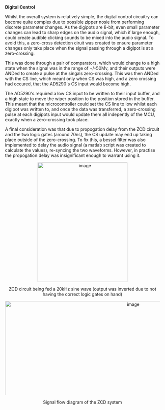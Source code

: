 **Digital Control**

Whilst the overall system is relatively simple, the digital control circuitry can become quite complex due to possible zipper nosie from performing discrete parameter changes. As the digipots are 8-bit, even small parameter changes can lead to sharp edges on the audio signal, which if large enough, could create audible clicking sounds to be mixed into the audio signal. To avoid this, a zero-cross detection ciruit was created to ensure parameter changes only take place when the signal passing through a digipot is at a zero-crossing.

This was done through a pair of comparators, which would change to a high state when the signal was in the range of +/-50Mv, and their outputs were ANDed to create a pulse at the singals zero-crossing. This was then ANDed with the CS line, which meant only when CS was high, and a zero crossing had occured, that the AD5290's CS input would become high. 

The AD5290's required a low CS input to be written to their input buffer, and a high state to move the wiper position to the position stored in the buffer. This meant that the microcontroller could set the CS line to low whilst each digipot was written to, and once the data was transferred, a zero-crossing pulse at each digipots input would update them all indepently of the MCU, exactly when a zero-crossing took place.

A final consideration was that due to propogation delay from the ZCD circuit and the two logic gates (around 70ns), the CS update may end up taking place outside of the zero-crossing. To fix this, a bessel filter was also implemented to delay the audio signal (a matlab script was created to calculate the values), re-syncing the two waveforms. However, in practise the propogation delay was insignificant enough to warrant using it.

<p align=center> <img width="292" height="388" alt="image" src="https://github.com/user-attachments/assets/a804206d-5166-410f-8459-61464e5f0e2d" />

<p align=center> ZCD circuit being fed a 20kHz sine wave (output was inverted due to not having the correct logic gates on hand) 

<p align=center> <img width="818" height="305" alt="image" src="https://github.com/user-attachments/assets/1d5cb571-03b9-4733-be0b-ec90b0cdb929" />


<p align=center> Signal flow diagram of the ZCD system
